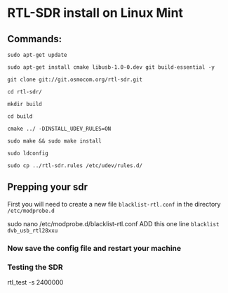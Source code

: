 # RTL-SDR install on Linux Mint

## Commands:
```
sudo apt-get update
```
```
sudo apt-get install cmake libusb-1.0-0.dev git build-essential -y
```
```
git clone git://git.osmocom.org/rtl-sdr.git
```
```
cd rtl-sdr/
```
```
mkdir build
```
```
cd build
```
```
cmake ../ -DINSTALL_UDEV_RULES=ON
```
```
sudo make && sudo make install
```
```
sudo ldconfig
```
```
sudo cp ../rtl-sdr.rules /etc/udev/rules.d/
```

## Prepping your sdr
First you will need to create a new file `blacklist-rtl.conf` in the directory `/etc/modprobe.d`

sudo nano /etc/modprobe.d/blacklist-rtl.conf
ADD this one line `blacklist dvb_usb_rtl28xxu`

### Now save the config file and restart your machine


### Testing the SDR
rtl_test -s 2400000

